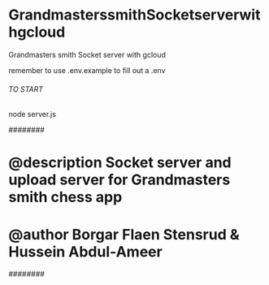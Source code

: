 # GrandmasterssmithSocketserverwithgcloud

Grandmasters smith Socket server with gcloud

remember to use .env.example to fill out a .env

###### TO START

node server.js

########

# @description Socket server and upload server for Grandmasters smith chess app

# @author Borgar Flaen Stensrud & Hussein Abdul-Ameer

########
